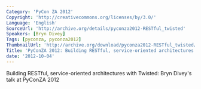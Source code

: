 ```yaml
---
Category: 'PyCon ZA 2012'
Copyright: 'http://creativecommons.org/licenses/by/3.0/'
Language: 'English'
SourceUrl: 'http://archive.org/details/pyconza2012-RESTful_twisted'
Speakers: [Bryn Divey]
Tags: [pyconza, pyconza2012]
ThumbnailUrl: 'http://archive.org/download/pyconza2012-RESTful_twisted/pyconza2012-RESTful_twisted.thumbs/PYCONZ-CASPIA-JUDEMW-SHARIN_000001.jpg'
Title: 'PyConZA 2012: Building RESTful, service-oriented architectures with Twisted'
date: '2012-10-04'
---
```

Building RESTful, service-oriented architectures with Twisted: Bryn Divey's talk at PyConZA 2012
